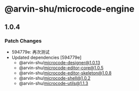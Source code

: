 # @arvin-shu/microcode-engine

## 1.0.4

### Patch Changes

- 594779e: 再次测试
- Updated dependencies [594779e]
  - @arvin-shu/microcode-designer@1.0.13
  - @arvin-shu/microcode-editor-core@1.0.5
  - @arvin-shu/microcode-editor-skeleton@1.0.8
  - @arvin-shu/microcode-shell@1.0.2
  - @arvin-shu/microcode-utils@1.1.3
